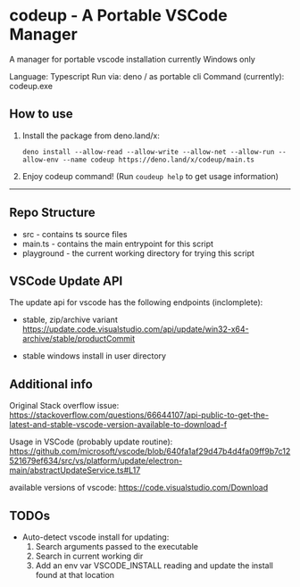 # codeup - A Portable VSCode Manager

A manager for portable vscode installation currently Windows only

Language: Typescript 
Run via: deno / as portable cli 
Command (currently): codeup.exe

## How to use 

1. Install the package from deno.land/x:  
   ```
   deno install --allow-read --allow-write --allow-net --allow-run --allow-env --name codeup https://deno.land/x/codeup/main.ts
   ```
2. Enjoy codeup command! (Run `coudeup help` to get usage information)

---

## Repo Structure 

- src - contains ts source files 
- main.ts - contains the main entrypoint for this script 
- playground - the current working directory for trying this script

## VSCode Update API 

The update api for vscode has the following endpoints (inclomplete): 

- stable, zip/archive variant
https://update.code.visualstudio.com/api/update/win32-x64-archive/stable/productCommit

- stable windows install in user directory

## Additional info

Original Stack overflow issue: 
https://stackoverflow.com/questions/66644107/api-public-to-get-the-latest-and-stable-vscode-version-available-to-download-f

Usage in VSCode (probably update routine): 
https://github.com/microsoft/vscode/blob/640fa1af29d47b4d4fa09ff9b7c12521679ef634/src/vs/platform/update/electron-main/abstractUpdateService.ts#L17

available versions of vscode: 
https://code.visualstudio.com/Download

## TODOs

- Auto-detect vscode install for updating: 
    1. Search arguments passed to the executable
    2. Search in current working dir 
    3. Add an env var VSCODE_INSTALL reading and update the install found at that location 

